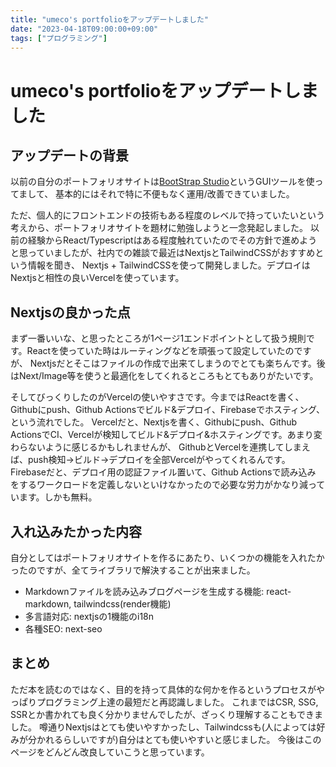 ```yaml
---
title: "umeco's portfolioをアップデートしました"
date: "2023-04-18T09:00:00+09:00"
tags: ["プログラミング"]
---
```


# umeco's portfolioをアップデートしました

## アップデートの背景

以前の自分のポートフォリオサイトは[BootStrap Studio](https://bootstrapstudio.io)というGUIツールを使ってまして、
基本的にはそれで特に不便もなく運用/改善できていました。

ただ、個人的にフロントエンドの技術もある程度のレベルで持っていたいという考えから、ポートフォリオサイトを題材に勉強しようと一念発起しました。
以前の経験からReact/Typescriptはある程度触れていたのでその方針で進めようと思っていましたが、社内での雑談で最近はNextjsとTailwindCSSがおすすめという情報を聞き、
Nextjs + TailwindCSSを使って開発しました。デプロイはNextjsと相性の良いVercelを使っています。

## Nextjsの良かった点

まず一番いいな、と思ったところが1ページ1エンドポイントとして扱う規則です。Reactを使っていた時はルーティングなどを頑張って設定していたのですが、
Nextjsだとそこはファイルの作成で出来てしまうのでとても楽ちんです。後はNext/Image等を使うと最適化をしてくれるところもとてもありがたいです。

そしてびっくりしたのがVercelの使いやすさです。今まではReactを書く、Githubにpush、Github Actionsでビルド&デプロイ、Firebaseでホスティング、という流れでした。
Vercelだと、Nextjsを書く、Githubにpush、Github ActionsでCI、Vercelが検知してビルド&デプロイ&ホスティングです。あまり変わらないように感じるかもしれませんが、
GithubとVercelを連携してしまえば、push検知->ビルド->デプロイを全部Vercelがやってくれるんです。Firebaseだと、デプロイ用の認証ファイル置いて、Github Actionsで読み込み
をするワークロードを定義しないといけなかったので必要な労力がかなり減っています。しかも無料。

## 入れ込みたかった内容

自分としてはポートフォリオサイトを作るにあたり、いくつかの機能を入れたかったのですが、全てライブラリで解決することが出来ました。
* Markdownファイルを読み込みブログページを生成する機能: react-markdown, tailwindcss(render機能)
* 多言語対応: nextjsの1機能のi18n
* 各種SEO: next-seo

## まとめ

ただ本を読むのではなく、目的を持って具体的な何かを作るというプロセスがやっぱりプログラミング上達の最短だと再認識しました。
これまではCSR, SSG, SSRとか書かれても良く分かりませんでしたが、ざっくり理解することもできました。
噂通りNextjsはとても使いやすかったし、Tailwindcssも(人によっては好みが分かれるらしいですが)自分はとても使いやすいと感じました。
今後はこのページをどんどん改良していこうと思っています。
